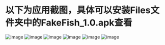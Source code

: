 以下为应用截图，具体可以安装Files文件夹中的FakeFish_1.0.apk查看
==============================================================

![image](https://github.com/XieShengda/FakeDouyu/blob/master/Files/1.png)
![image](https://github.com/XieShengda/FakeDouyu/blob/master/Files/2.png)
![image](https://github.com/XieShengda/FakeDouyu/blob/master/Files/3.png)
![image](https://github.com/XieShengda/FakeDouyu/blob/master/Files/4.png)
![image](https://github.com/XieShengda/FakeDouyu/blob/master/Files/5.png)
![image](https://github.com/XieShengda/FakeDouyu/blob/master/Files/6.png)
